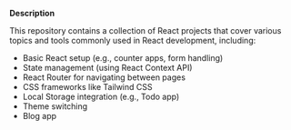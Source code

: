 **Description**

This repository contains a collection of React projects that cover various topics and tools commonly used in React development, including:
* Basic React setup (e.g., counter apps, form handling)
* State management (using React Context API)
* React Router for navigating between pages
* CSS frameworks like Tailwind CSS
* Local Storage integration (e.g., Todo app)
* Theme switching
* Blog app 
